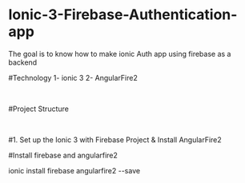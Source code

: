 # Ionic-3-Firebase-Authentication-app
The goal is to know how to make ionic Auth app using firebase as a backend 

#Technology
1- ionic 3 
2- AngularFire2 

</br>

#Project Structure


</br>

#1. Set up the Ionic 3 with Firebase Project & Install AngularFire2

#Install firebase and angularfire2

ionic install firebase angularfire2 --save

